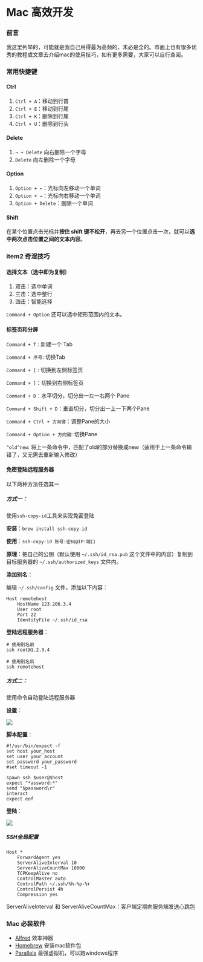 # Mac 高效开发

### **前言**

我这里列举的，可能就是我自己用得最为高频的，未必是全的。市面上也有很多优秀的教程或文章去介绍mac的使用技巧，如有更多需要，大家可以自行查阅。

### 常用快捷键

#### **Ctrl**

1. `Ctrl + A`：移动到行首
2. `Ctrl + E`：移动到行尾
3. `Ctrl + K`：删除到行尾
4. `Ctrl + U`：删除到行头

#### **Delete**

1. `→ + Delete` 向右删除一个字母
2. `Delete` 向左删除一个字母

#### **Option**

1. `Option + ←`：光标向左移动一个单词
2. `Option + →`：光标向右移动一个单词
3. `Option + Delete`：删除一个单词

#### **Shift**

在某个位置点击光标并**按住 shift 键不松开**，再去另一个位置点击一次，就可以**选中两次点击位置之间的文本内容**。



### item2 奇淫技巧

#### **选择文本**（选中即为复制）

1. 双击：选中单词
2. 三击：选中整行
3. 四击：智能选择

`Command + Option` 还可以选中矩形范围内的文本。

#### **标签页和分屏**

`Command + T` : 新建一个 Tab

`Command + 序号`:  切换Tab

`Command + [` : 切换到左侧标签页

 `Command + ]`：切换到右侧标签页

`Command + D`：水平切分，切分出一左一右两个 Pane

`Command + Shift + D`：垂直切分，切分出一上一下两个Pane

`Command + Ctrl + 方向键`：调整Pane的大小

`Command + Option + 方向键`:  切换Pane

`^old^new`: 将上一条命令中，匹配了old的部分替换成new（适用于上一条命令输错了，又无需去重新输入修改）

#### 免密登陆远程服务器

以下两种方法任选其一

##### 方式一：

使用`ssh-copy-id`工具来实现免密登陆

**安装**：`brew install ssh-copy-id`

**使用**：`ssh-copy-id 账号:密码@IP:端口`

**原理**：把自己的公钥（默认使用 `~/.ssh/id_rsa.pub` 这个文件中的内容）复制到目标服务器的 `~/.ssh/authorized_keys` 文件内。

**添加别名**：

编辑 `~/.ssh/config` 文件，添加以下内容：

```shell
Host remotehost
    HostName 123.206.3.4
    User root
    Port 22
    IdentityFile ~/.ssh/id_rsa
```

**登陆远程服务器**：

```shell
# 使用别名前
ssh root@1.2.3.4

# 使用别名后
ssh remotehost
```

##### 方式二：

使用命令自动登陆远程服务器

**设置**：

![](http://ww1.sinaimg.cn/large/69b577d4gy1g5pudkp48nj21f60vogt7.jpg)

**脚本配置**：

```shell
#!/usr/bin/expect -f
set host your_host
set user your_account
set password your_password
#set timeout -1

spawn ssh $user@$host
expect "*assword:*"
send "$password\r"
interact
expect eof
```

**登陆**：

![](http://ww1.sinaimg.cn/large/69b577d4gy1g5puvcopypj20h809u7cx.jpg)

##### SSH全局配置

```shell
Host *
    ForwardAgent yes
    ServerAliveInterval 10
    ServerAliveCountMax 10000
    TCPKeepAlive no
    ControlMaster auto
    ControlPath ~/.ssh/%h-%p-%r
    ControlPersist 4h
    Compression yes
```

ServerAliveInterval 和 ServerAliveCountMax：客户端定期向服务端发送心跳包



### Mac 必装软件

- [Alfred](https://www.waitsun.com/alfred-3-7-931b.html) 效率神器
- [Homebrew](https://my.oschina.net/Rayn/blog/2876725) 安装mac软件包
- [Parallels](https://www.waitsun.com/parallels-desktop-13-3-1-43365.html) 最强虚拟机，可以跑windows程序